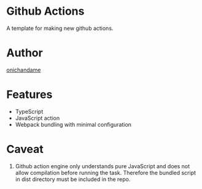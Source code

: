 # Github Actions

A template for making new github actions.

# Author

[onichandame](https://onichandame.com)

# Features

- TypeScript
- JavaScript action
- Webpack bundling with minimal configuration

# Caveat

1. Github action engine only understands pure JavaScript and does not allow compilation before running the task. Therefore the bundled script in dist directory must be included in the repo.
